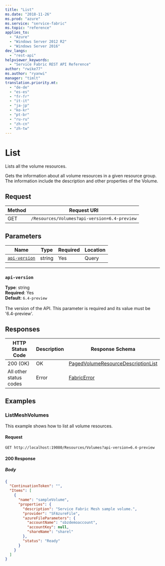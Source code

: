 ```yaml
---
title: "List"
ms.date: "2018-11-26"
ms.prod: "azure"
ms.service: "service-fabric"
ms.topic: "reference"
applies_to: 
  - "Azure"
  - "Windows Server 2012 R2"
  - "Windows Server 2016"
dev_langs: 
  - "rest-api"
helpviewer_keywords: 
  - "Service Fabric REST API Reference"
author: "rwike77"
ms.author: "ryanwi"
manager: "timlt"
translation.priority.mt: 
  - "de-de"
  - "es-es"
  - "fr-fr"
  - "it-it"
  - "ja-jp"
  - "ko-kr"
  - "pt-br"
  - "ru-ru"
  - "zh-cn"
  - "zh-tw"
---
```

# List
Lists all the volume resources.

Gets the information about all volume resources in a given resource group. The information include the description and other properties of the Volume.

## Request
| Method | Request URI |
| ------ | ----------- |
| GET | `/Resources/Volumes?api-version=6.4-preview` |


## Parameters
| Name | Type | Required | Location |
| --- | --- | --- | --- |
| [`api-version`](#api-version) | string | Yes | Query |

____
### `api-version`
__Type__: string <br/>
__Required__: Yes<br/>
__Default__: `6.4-preview` <br/>
<br/>
The version of the API. This parameter is required and its value must be '6.4-preview'.


## Responses

| HTTP Status Code | Description | Response Schema |
| --- | --- | --- |
| 200 (OK) | OK<br/> | [PagedVolumeResourceDescriptionList](sfclient-v64-model-pagedvolumeresourcedescriptionlist.md) |
| All other status codes | Error<br/> | [FabricError](sfclient-v64-model-fabricerror.md) |

## Examples

### ListMeshVolumes

This example shows how to list all volume resources.

#### Request
```
GET http://localhost:19080/Resources/Volumes?api-version=6.4-preview
```

#### 200 Response
##### Body
```json
{
  "ContinuationToken": "",
  "Items": [
    {
      "name": "sampleVolume",
      "properties": {
        "description": "Service Fabric Mesh sample volume.",
        "provider": "SFAzureFile",
        "azureFileParameters": {
          "accountName": "sbzdemoaccount",
          "accountKey": null,
          "shareName": "sharel"
        },
        "status": "Ready"
      }
    }
  ]
}
```

